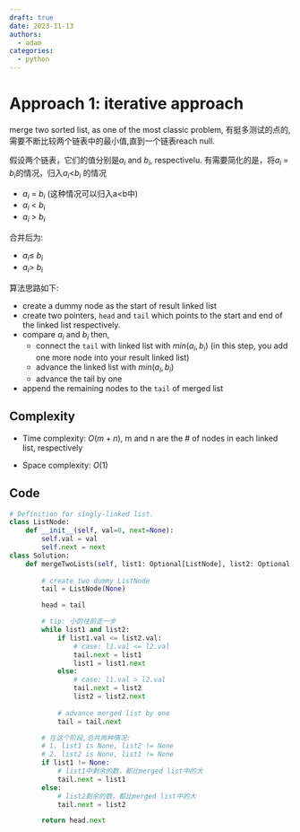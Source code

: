 ```yaml
---
draft: true
date: 2023-11-13
authors:
  - adam
categories:
  - python
---
```


# Approach 1: iterative approach
<!-- Describe your approach to solving the problem. -->
merge two sorted list, as one of the most classic problem, 有挺多测试的点的, 需要不断比较两个链表中的最小值,直到一个链表reach null.

假设两个链表，它们的值分别是$a_i$ and $b_i$, respectivelu. 有需要简化的是，将$a_i$ = $b_i$的情况，归入$a_i$<$b_i$ 的情况
- $a_i$ = $b_i$ (这种情况可以归入a<b中)
- $a_i$ < $b_i$
- $a_i$ > $b_i$

合并后为:
- $a_i\leq$  $b_i$
- $a_i >$  $b_i$

算法思路如下:
- create a dummy node as the start of result linked list
- create two pointers, `head` and `tail` which points to the start and end of the linked list respectively.
- compare $a_i$ and $b_i$ then,
  - connect the `tail` with linked list with $min(a_i,b_i)$ (in this step, you add one more node into your result linked list)
  - advance the linked list with $min(a_i,b_i)$
  - advance the tail by one
- append the remaining nodes to the `tail` of merged list


## Complexity
- Time complexity: $O(m+n)$, m and n are the # of nodes in each linked list, respectively
<!-- Add your time complexity here, e.g. $$O(n)$$ -->

- Space complexity: $O(1)$
<!-- Add your space complexity here, e.g. $$O(n)$$ -->

## Code

```python
# Definition for singly-linked list.
class ListNode:
    def __init__(self, val=0, next=None):
        self.val = val
        self.next = next
class Solution:
    def mergeTwoLists(self, list1: Optional[ListNode], list2: Optional[ListNode]) -> Optional[ListNode]:
        
        # create two dummy ListNode
        tail = ListNode(None)

        head = tail

        # tip: 小的往前走一步
        while list1 and list2:
            if list1.val <= list2.val:
                # case: l1.val <= l2.val
                tail.next = list1
                list1 = list1.next
            else:
                # case: l1.val > l2.val 
                tail.next = list2
                list2 = list2.next
            
            # advance merged list by one
            tail = tail.next

        # 在这个阶段,总共两种情况:
        # 1. list1 is None, list2 != None
        # 2. list2 is None, list1 != None
        if list1 != None:
            # list1中剩余的数，都比merged list中的大
            tail.next = list1
        else:
            # list2剩余的数，都比merged list中的大
            tail.next = list2

        return head.next
```